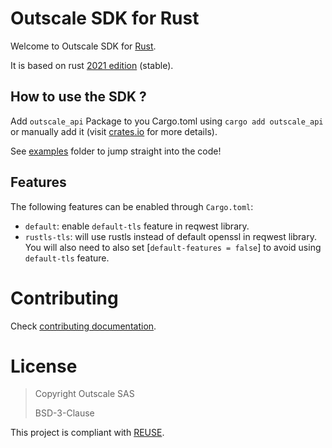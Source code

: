 # Outscale SDK for Rust

Welcome to Outscale SDK for [Rust](https://www.rust-lang.org/).

It is based on rust [2021 edition](https://doc.rust-lang.org/edition-guide/rust-2021/index.html) (stable).

## How to use the SDK ?

Add `outscale_api` Package to you Cargo.toml using `cargo add outscale_api` or manually add it (visit [crates.io](https://crates.io/crates/outscale_api) for more details).

See [examples](examples/) folder to jump straight into the code!

## Features

The following features can be enabled through `Cargo.toml`:
- `default`: enable `default-tls` feature in reqwest library.
- `rustls-tls`: will use rustls instead of default openssl in reqwest library. You will also need to also set [`default-features = false`] to avoid using `default-tls` feature.

# Contributing

Check [contributing documentation](CONTRIBUTING.md).

# License

> Copyright Outscale SAS
>
> BSD-3-Clause

This project is compliant with [REUSE](https://reuse.software/).

